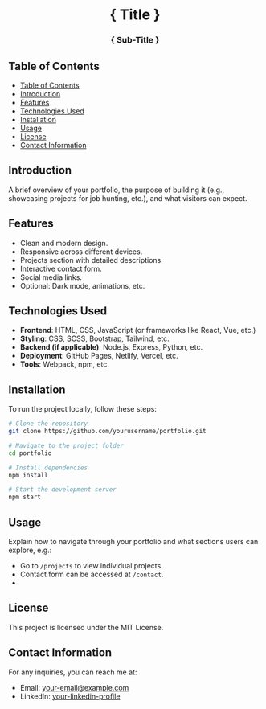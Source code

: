<h1 align="center">{ Title }</h1>
<h3 align="center">{ Sub-Title }</h3>

## Table of Contents

- [Table of Contents](#table-of-contents)
- [Introduction](#introduction)
- [Features](#features)
- [Technologies Used](#technologies-used)
- [Installation](#installation)
- [Usage](#usage)
- [License](#license)
- [Contact Information](#contact-information)

## Introduction

A brief overview of your portfolio, the purpose of building it (e.g., showcasing projects for job hunting, etc.), and what visitors can expect.

## Features

-   Clean and modern design.
-   Responsive across different devices.
-   Projects section with detailed descriptions.
-   Interactive contact form.
-   Social media links.
-   Optional: Dark mode, animations, etc.

## Technologies Used

-   **Frontend**: HTML, CSS, JavaScript (or frameworks like React, Vue, etc.)
-   **Styling**: CSS, SCSS, Bootstrap, Tailwind, etc.
-   **Backend (if applicable)**: Node.js, Express, Python, etc.
-   **Deployment**: GitHub Pages, Netlify, Vercel, etc.
-   **Tools**: Webpack, npm, etc.

## Installation

To run the project locally, follow these steps:

```bash
# Clone the repository
git clone https://github.com/yourusername/portfolio.git

# Navigate to the project folder
cd portfolio

# Install dependencies
npm install

# Start the development server
npm start
```

## Usage

Explain how to navigate through your portfolio and what sections users can explore, e.g.:

-   Go to `/projects` to view individual projects.
-   Contact form can be accessed at `/contact`.
-

## License

This project is licensed under the MIT License.

## Contact Information

For any inquiries, you can reach me at:

-   Email: your-email@example.com
-   LinkedIn: [your-linkedin-profile](https://www.linkedin.com/in/yourprofile)
